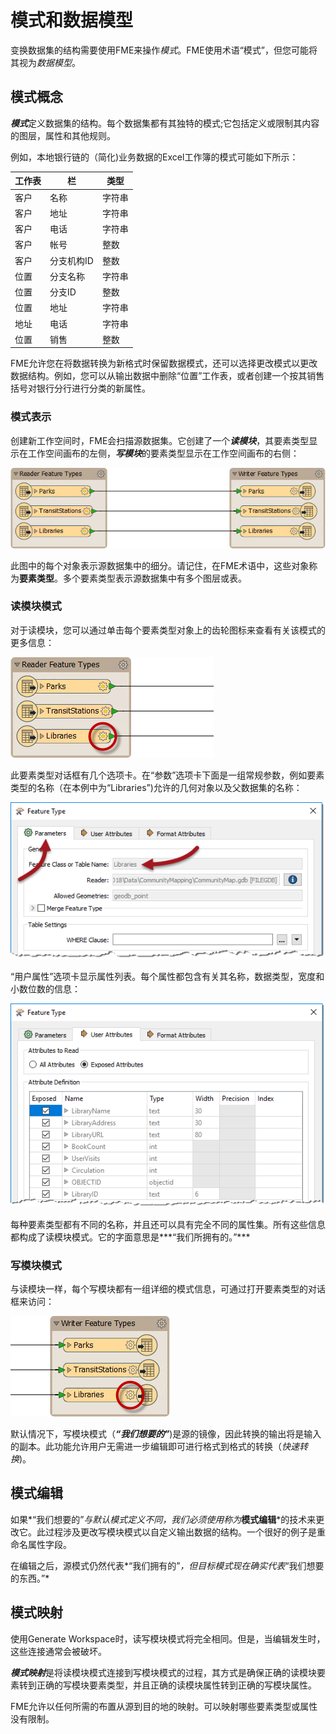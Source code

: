 # 模式和数据模型

变换数据集的结构需要使用FME来操作*模式*。FME使用术语“模式”，但您可能将其视为*数据模型*。

## 模式概念

***模式***定义数据集的结构。每个数据集都有其独特的模式;它包括定义或限制其内容的图层，属性和其他规则。

例如，本地银行链的（简化)业务数据的Excel工作簿的模式可能如下所示：

|工作表|栏|类型|
|-|-|-|
|客户|名称|字符串|
|客户|地址|字符串|
|客户|电话|字符串|
|客户|帐号|整数|
|客户|分支机构ID|整数|
|位置|分支名称|字符串|
|位置|分支ID|整数|
|位置|地址|字符串|
|地址|电话|字符串|
|位置|销售|整数|

FME允许您在将数据转换为新格式时保留数据模式，还可以选择更改模式以更改数据结构。例如，您可以从输出数据中删除“位置”工作表，或者创建一个按其销售括号对银行分行进行分类的新属性。

### 模式表示

创建新工作空间时，FME会扫描源数据集。它创建了一个***读模块***，其要素类型显示在工作空间画布的左侧，***写模块***的要素类型显示在工作空间画布的右侧：

![](./Images/Img2.003.ReaderWriterFeatureTypes.png)

此图中的每个对象表示源数据集中的细分。请记住，在FME术语中，这些对象称为<strong>要素类型</strong>。多个要素类型表示源数据集中有多个图层或表。

### 读模块模式

对于读模块，您可以通过单击每个要素类型对象上的齿轮图标来查看有关该模式的更多信息：

![](./Images/Img2.004.ReaderFeatureTypePropertiesButton.png)

此要素类型对话框有几个选项卡。在“参数”选项卡下面是一组常规参数，例如要素类型的名称（在本例中为“Libraries”)允许的几何对象以及父数据集的名称：

![](./Images/Img2.005.ReaderFeatureTypePropertiesDialog.png)

“用户属性”选项卡显示属性列表。每个属性都包含有关其名称，数据类型，宽度和小数位数的信息：

![](./Images/Img2.006.ReaderFeatureTypePropertiesAttrs.png)

每种要素类型都有不同的名称，并且还可以具有完全不同的属性集。所有这些信息都构成了读模块模式。它的字面意思是***“我们所拥有的。”***

### 写模块模式

与读模块一样，每个写模块都有一组详细的模式信息，可通过打开要素类型的对话框来访问：

![](./Images/Img2.007.WriterFeatureTypePropertiesButton.png)

默认情况下，写模块模式（***“我们想要的”***)是源的镜像，因此转换的输出将是输入的副本。此功能允许用户无需进一步编辑即可进行格式到格式的转换（*快速转换*)。

## 模式编辑

如果*“我们想要的”*与默认模式定义不同，我们必须使用称为***模式编辑***的技术来更改它。此过程涉及更改写模块模式以自定义输出数据的结构。一个很好的例子是重命名属性字段。

在编辑之后，源模式仍然代表*“我们拥有的”*，但目标模式现在确实代表*“我们想要的东西。”*

## 模式映射

使用Generate Workspace时，读写模块模式将完全相同。但是，当编辑发生时，这些连接通常会被破坏。

***模式映射***是将读模块模式连接到写模块模式的过程，其方式是确保正确的读模块要素转到正确的写模块要素类型，并且正确的读模块属性转到正确的写模块属性。

FME允许以任何所需的布置从源到目的地的映射。可以映射哪些要素类型或属性没有限制。

